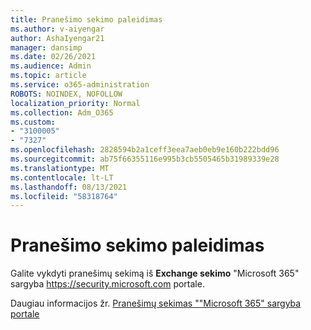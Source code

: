 ```yaml
---
title: Pranešimo sekimo paleidimas
ms.author: v-aiyengar
author: AshaIyengar21
manager: dansimp
ms.date: 02/26/2021
ms.audience: Admin
ms.topic: article
ms.service: o365-administration
ROBOTS: NOINDEX, NOFOLLOW
localization_priority: Normal
ms.collection: Adm_O365
ms.custom:
- "3100005"
- "7327"
ms.openlocfilehash: 2828594b2a1ceff3eea7aeb0eb9e160b222bdd96
ms.sourcegitcommit: ab75f66355116e995b3cb5505465b31989339e28
ms.translationtype: MT
ms.contentlocale: lt-LT
ms.lasthandoff: 08/13/2021
ms.locfileid: "58318764"
---
```

# <a name="run-a-message-trace"></a>Pranešimo sekimo paleidimas

Galite vykdyti pranešimų sekimą iš **Exchange sekimo** "Microsoft 365" sargyba <https://security.microsoft.com> portale.

Daugiau informacijos žr. [Pranešimų sekimas ""Microsoft 365" sargyba portale](https://docs.microsoft.com/microsoft-365/security/office-365-security/message-trace-scc)
